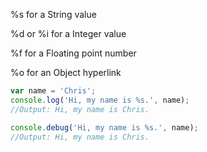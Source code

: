 %s for a String value

%d or %i for a Integer value

%f for a Floating point number

%o for an Object hyperlink
```js
var name = 'Chris';
console.log('Hi, my name is %s.', name);
//Output: Hi, my name is Chris.

console.debug('Hi, my name is %s.', name);
//Output: Hi, my name is Chris.
```